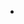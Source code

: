 
-



<!---
stllg/stllg is a ✨ special ✨ repository because its `README.md` (this file) appears on your GitHub profile.
You can click the Preview link to take a look at your changes.
--->
